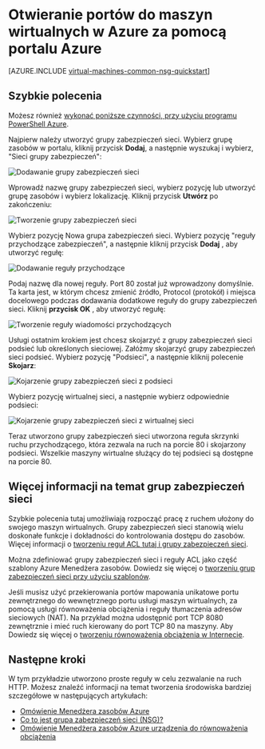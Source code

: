 <properties
   pageTitle="Otwórz porty do maszyn wirtualnych za pomocą portalu Azure | Microsoft Azure"
   description="Dowiedz się, jak otworzyć port / Tworzenie punktu końcowego do swojego maszyn wirtualnych systemu Windows przy użyciu modelu wdrożenia Menedżera zasobów w Azure Portal"
   services="virtual-machines-windows"
   documentationCenter=""
   authors="iainfoulds"
   manager="timlt"
   editor=""/>

<tags
   ms.service="virtual-machines-windows"
   ms.devlang="na"
   ms.topic="article"
   ms.tgt_pltfrm="vm-windows"
   ms.workload="infrastructure-services"
   ms.date="10/27/2016"
   ms.author="iainfou"/>

# <a name="opening-ports-to-a-vm-in-azure-using-the-azure-portal"></a>Otwieranie portów do maszyn wirtualnych w Azure za pomocą portalu Azure
[AZURE.INCLUDE [virtual-machines-common-nsg-quickstart](../../includes/virtual-machines-common-nsg-quickstart.md)]

## <a name="quick-commands"></a>Szybkie polecenia
Możesz również [wykonać poniższe czynności, przy użyciu programu PowerShell Azure](virtual-machines-windows-nsg-quickstart-powershell.md).

Najpierw należy utworzyć grupy zabezpieczeń sieci. Wybierz grupę zasobów w portalu, kliknij przycisk **Dodaj**, a następnie wyszukaj i wybierz, "Sieci grupy zabezpieczeń":

![Dodawanie grupy zabezpieczeń sieci](./media/virtual-machines-windows-nsg-quickstart-portal/add-nsg.png)

Wprowadź nazwę grupy zabezpieczeń sieci, wybierz pozycję lub utworzyć grupę zasobów i wybierz lokalizację. Kliknij przycisk **Utwórz** po zakończeniu:

![Tworzenie grupy zabezpieczeń sieci](./media/virtual-machines-windows-nsg-quickstart-portal/create-nsg.png)

Wybierz pozycję Nowa grupa zabezpieczeń sieci. Wybierz pozycję "reguły przychodzące zabezpieczeń", a następnie kliknij przycisk **Dodaj** , aby utworzyć regułę:

![Dodawanie reguły przychodzące](./media/virtual-machines-windows-nsg-quickstart-portal/add-inbound-rule.png)

Podaj nazwę dla nowej reguły. Port 80 został już wprowadzony domyślnie. Ta karta jest, w którym chcesz zmienić źródło, Protocol (protokół) i miejsca docelowego podczas dodawania dodatkowe reguły do grupy zabezpieczeń sieci. Kliknij **przycisk OK** , aby utworzyć regułę:

![Tworzenie reguły wiadomości przychodzących](./media/virtual-machines-windows-nsg-quickstart-portal/create-inbound-rule.png)

Usługi ostatnim krokiem jest chcesz skojarzyć z grupy zabezpieczeń sieci podsieć lub określonych sieciowej. Załóżmy skojarzyć grupy zabezpieczeń sieci podsieć. Wybierz pozycję "Podsieci", a następnie kliknij polecenie **Skojarz**:

![Kojarzenie grupy zabezpieczeń sieci z podsieci](./media/virtual-machines-windows-nsg-quickstart-portal/associate-subnet.png)

Wybierz pozycję wirtualnej sieci, a następnie wybierz odpowiednie podsieci:

![Kojarzenie grupy zabezpieczeń sieci z wirtualnej sieci](./media/virtual-machines-windows-nsg-quickstart-portal/select-vnet-subnet.png)

Teraz utworzono grupy zabezpieczeń sieci utworzona reguła skrzynki ruchu przychodzącego, która zezwala na ruch na porcie 80 i skojarzony podsieci. Wszelkie maszyny wirtualne służący do tej podsieci są dostępne na porcie 80.


## <a name="more-information-on-network-security-groups"></a>Więcej informacji na temat grup zabezpieczeń sieci
Szybkie polecenia tutaj umożliwiają rozpocząć pracę z ruchem ułożony do swojego maszyn wirtualnych. Grupy zabezpieczeń sieci stanowią wielu doskonałe funkcje i dokładności do kontrolowania dostępu do zasobów. Więcej informacji o [tworzeniu reguł ACL tutaj i grupy zabezpieczeń sieci](../virtual-network/virtual-networks-create-nsg-arm-ps.md).

Można zdefiniować grupy zabezpieczeń sieci i reguły ACL jako część szablony Azure Menedżera zasobów. Dowiedz się więcej o [tworzeniu grup zabezpieczeń sieci przy użyciu szablonów](../virtual-network/virtual-networks-create-nsg-arm-template.md).

Jeśli musisz użyć przekierowania portów mapowania unikatowe portu zewnętrznego do wewnętrznego portu usługi maszyn wirtualnych, za pomocą usługi równoważenia obciążenia i reguły tłumaczenia adresów sieciowych (NAT). Na przykład można udostępnić port TCP 8080 zewnętrznie i mieć ruch kierowany do port TCP 80 na maszyny. Aby Dowiedz się więcej o [tworzeniu równoważenia obciążenia w Internecie](../load-balancer/load-balancer-get-started-internet-arm-ps.md).

## <a name="next-steps"></a>Następne kroki
W tym przykładzie utworzono proste reguły w celu zezwalanie na ruch HTTP. Możesz znaleźć informacji na temat tworzenia środowiska bardziej szczegółowe w następujących artykułach:

- [Omówienie Menedżera zasobów Azure](../azure-resource-manager/resource-group-overview.md)
- [Co to jest grupa zabezpieczeń sieci (NSG)?](../virtual-network/virtual-networks-nsg.md)
- [Omówienie Menedżera zasobów Azure urządzenia do równoważenia obciążenia](../load-balancer/load-balancer-arm.md)

